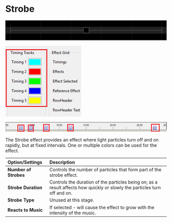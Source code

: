 # Strobe

![Icon](../../.gitbook/assets/image%20%28616%29.png)

![Sequencer Grid](../../.gitbook/assets/image%20%28581%29.png)

![](../../.gitbook/assets/image%20%28707%29.png)

The Strobe effect provides an effect where light particles turn off and on rapidly, but at fixed intervals. One or multiple colors can be used for the effect.

| Option/Settings | Description |
| :--- | :--- |
| **Number of Strobes** | Controls the number of particles that form part of the strobe effect. |
| **Strobe Duration** | Controls the duration of the particles being on; as a result affects how quickly or slowly the particles turn off and on. |
| **Strobe Type** | Unused at this stage. |
| **Reacts to Music** | If selected - will cause the effect to grow with the intensity of the music. |

